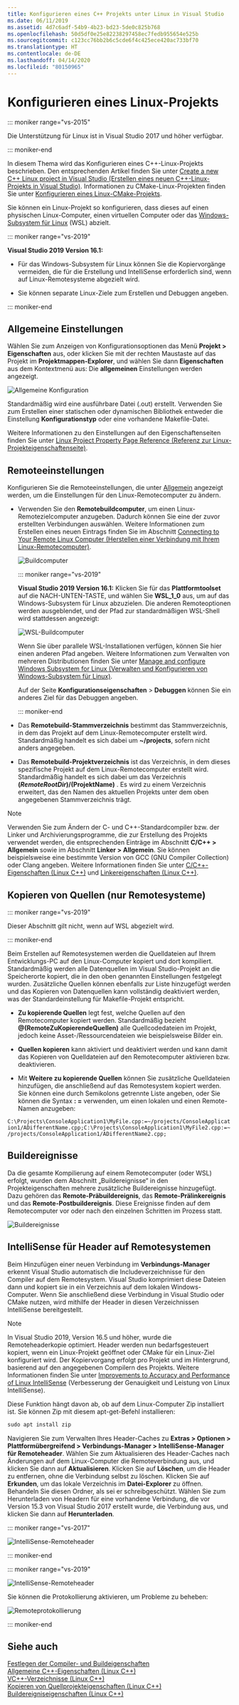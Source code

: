 ```yaml
---
title: Konfigurieren eines C++ Projekts unter Linux in Visual Studio
ms.date: 06/11/2019
ms.assetid: 4d7c6adf-54b9-4b23-bd23-5de0c825b768
ms.openlocfilehash: 50d5df0e25e82238297458ec7fedb955654e525b
ms.sourcegitcommit: c123cc76bb2b6c5cde6f4c425ece420ac733bf70
ms.translationtype: HT
ms.contentlocale: de-DE
ms.lasthandoff: 04/14/2020
ms.locfileid: "80150965"
---
```

# <a name="configure-a-linux-project"></a>Konfigurieren eines Linux-Projekts

::: moniker range="vs-2015"

Die Unterstützung für Linux ist in Visual Studio 2017 und höher verfügbar.

::: moniker-end

In diesem Thema wird das Konfigurieren eines C++-Linux-Projekts beschrieben. Den entsprechenden Artikel finden Sie unter [Create a new C++ Linux project in Visual Studio (Erstellen eines neuen C++-Linux-Projekts in Visual Studio)](create-a-new-linux-project.md). Informationen zu CMake-Linux-Projekten finden Sie unter [Konfigurieren eines Linux-CMake-Projekts](cmake-linux-project.md).

Sie können ein Linux-Projekt so konfigurieren, dass dieses auf einen physischen Linux-Computer, einen virtuellen Computer oder das [Windows-Subsystem für Linux](/windows/wsl/about) (WSL) abzielt.

::: moniker range="vs-2019"

**Visual Studio 2019 Version 16.1:**

- Für das Windows-Subsystem für Linux können Sie die Kopiervorgänge vermeiden, die für die Erstellung und IntelliSense erforderlich sind, wenn auf Linux-Remotesysteme abgezielt wird.

- Sie können separate Linux-Ziele zum Erstellen und Debuggen angeben.

::: moniker-end

## <a name="general-settings"></a>Allgemeine Einstellungen

Wählen Sie zum Anzeigen von Konfigurationsoptionen das Menü **Projekt > Eigenschaften** aus, oder klicken Sie mit der rechten Maustaste auf das Projekt im **Projektmappen-Explorer**, und wählen Sie dann **Eigenschaften** aus dem Kontextmenü aus: Die **allgemeinen** Einstellungen werden angezeigt.

![Allgemeine Konfiguration](media/settings_general.png)

Standardmäßig wird eine ausführbare Datei (.out) erstellt. Verwenden Sie zum Erstellen einer statischen oder dynamischen Bibliothek entweder die Einstellung **Konfigurationstyp** oder eine vorhandene Makefile-Datei.

Weitere Informationen zu den Einstellungen auf den Eigenschaftenseiten finden Sie unter [Linux Project Property Page Reference (Referenz zur Linux-Projekteigenschaftenseite)](prop-pages-linux.md).

## <a name="remote-settings"></a>Remoteeinstellungen

Konfigurieren Sie die Remoteeinstellungen, die unter [Allgemein](prop-pages/general-linux.md) angezeigt werden, um die Einstellungen für den Linux-Remotecomputer zu ändern.

- Verwenden Sie den **Remotebuildcomputer**, um einen Linux-Remotezielcomputer anzugeben. Dadurch können Sie eine der zuvor erstellten Verbindungen auswählen. Weitere Informationen zum Erstellen eines neuen Eintrags finden Sie im Abschnitt [Connecting to Your Remote Linux Computer (Herstellen einer Verbindung mit Ihrem Linux-Remotecomputer)](connect-to-your-remote-linux-computer.md).

   ![Buildcomputer](media/remote-build-machine-vs2019.png)

   ::: moniker range="vs-2019"

   **Visual Studio 2019 Version 16.1:** Klicken Sie für das **Plattformtoolset** auf die NACH-UNTEN-TASTE, und wählen Sie **WSL_1_0** aus, um auf das Windows-Subsystem für Linux abzuzielen. Die anderen Remoteoptionen werden ausgeblendet, und der Pfad zur standardmäßigen WSL-Shell wird stattdessen angezeigt:

   ![WSL-Buildcomputer](media/wsl-remote-vs2019.png)

   Wenn Sie über parallele WSL-Installationen verfügen, können Sie hier einen anderen Pfad angeben. Weitere Informationen zum Verwalten von mehreren Distributionen finden Sie unter [Manage and configure Windows Subsystem for Linux (Verwalten und Konfigurieren von Windows-Subsystem für Linux)](/windows/wsl/wsl-config#set-a-default-distribution).

   Auf der Seite **Konfigurationseigenschaften** > **Debuggen** können Sie ein anderes Ziel für das Debuggen angeben.

   ::: moniker-end

- Das **Remotebuild-Stammverzeichnis** bestimmt das Stammverzeichnis, in dem das Projekt auf dem Linux-Remotecomputer erstellt wird. Standardmäßig handelt es sich dabei um **~/projects**, sofern nicht anders angegeben.

- Das **Remotebuild-Projektverzeichnis** ist das Verzeichnis, in dem dieses spezifische Projekt auf dem Linux-Remotecomputer erstellt wird. Standardmäßig handelt es sich dabei um das Verzeichnis **$(RemoteRootDir)/$(ProjektName)** . Es wird zu einem Verzeichnis erweitert, das den Namen des aktuellen Projekts unter dem oben angegebenen Stammverzeichnis trägt.

> [!NOTE]
> Verwenden Sie zum Ändern der C- und C++-Standardcompiler bzw. der Linker und Archivierungsprogramme, die zur Erstellung des Projekts verwendet werden, die entsprechenden Einträge im Abschnitt **C/C++ > Allgemein** sowie im Abschnitt **Linker > Allgemein**. Sie können beispielsweise eine bestimmte Version von GCC (GNU Compiler Collection) oder Clang angeben. Weitere Informationen finden Sie unter [C/C++-Eigenschaften (Linux C++)](prop-pages/c-cpp-linux.md) und [Linkereigenschaften (Linux C++)](prop-pages/linker-linux.md).

## <a name="copy-sources-remote-systems-only"></a>Kopieren von Quellen (nur Remotesysteme)

::: moniker range="vs-2019"

Dieser Abschnitt gilt nicht, wenn auf WSL abgezielt wird.

::: moniker-end

Beim Erstellen auf Remotesystemen werden die Quelldateien auf Ihrem Entwicklungs-PC auf den Linux-Computer kopiert und dort kompiliert. Standardmäßig werden alle Datenquellen im Visual Studio-Projekt an die Speicherorte kopiert, die in den oben genannten Einstellungen festgelegt wurden. Zusätzliche Quellen können ebenfalls zur Liste hinzugefügt werden und das Kopieren von Datenquellen kann vollständig deaktiviert werden, was der Standardeinstellung für Makefile-Projekt entspricht.

- **Zu kopierende Quellen** legt fest, welche Quellen auf den Remotecomputer kopiert werden. Standardmäßig bezieht **\@(RemoteZuKopierendeQuellen)** alle Quellcodedateien im Projekt, jedoch keine Asset-/Ressourcendateien wie beispielsweise Bilder ein.

- **Quellen kopieren** kann aktiviert und deaktiviert werden und kann damit das Kopieren von Quelldateien auf den Remotecomputer aktivieren bzw. deaktivieren.

- Mit **Weitere zu kopierende Quellen** können Sie zusätzliche Quelldateien hinzufügen, die anschließend auf das Remotesystem kopiert werden. Sie können eine durch Semikolons getrennte Liste angeben, oder Sie können die Syntax **: =** verwenden, um einen lokalen und einen Remote-Namen anzugeben:

`C:\Projects\ConsoleApplication1\MyFile.cpp:=~/projects/ConsoleApplication1/ADifferentName.cpp;C:\Projects\ConsoleApplication1\MyFile2.cpp:=~/projects/ConsoleApplication1/ADifferentName2.cpp;`

## <a name="build-events"></a>Buildereignisse

Da die gesamte Kompilierung auf einem Remotecomputer (oder WSL) erfolgt, wurden dem Abschnitt „Buildereignisse“ in den Projekteigenschaften mehrere zusätzliche Buildereignisse hinzugefügt. Dazu gehören das **Remote-Präbuildereignis**, das **Remote-Prälinkereignis** und das **Remote-Postbuildereignis**. Diese Ereignisse finden auf dem Remotecomputer vor oder nach den einzelnen Schritten im Prozess statt.

![Buildereignisse](media/settings_buildevents.png)

## <a name="intellisense-for-headers-on-remote-systems"></a><a name="remote_intellisense"></a> IntelliSense für Header auf Remotesystemen

Beim Hinzufügen einer neuen Verbindung im **Verbindungs-Manager** erkennt Visual Studio automatisch die Includeverzeichnisse für den Compiler auf dem Remotesystem. Visual Studio komprimiert diese Dateien dann und kopiert sie in ein Verzeichnis auf dem lokalen Windows-Computer. Wenn Sie anschließend diese Verbindung in Visual Studio oder CMake nutzen, wird mithilfe der Header in diesen Verzeichnissen IntelliSense bereitgestellt.

> [!NOTE]
> In Visual Studio 2019, Version 16.5 und höher, wurde die Remoteheaderkopie optimiert. Header werden nun bedarfsgesteuert kopiert, wenn ein Linux-Projekt geöffnet oder CMake für ein Linux-Ziel konfiguriert wird. Der Kopiervorgang erfolgt pro Projekt und im Hintergrund, basierend auf den angegebenen Compilern des Projekts. Weitere Informationen finden Sie unter [Improvements to Accuracy and Performance of Linux IntelliSense](https://devblogs.microsoft.com/cppblog/improvements-to-accuracy-and-performance-of-linux-intellisense/) (Verbesserung der Genauigkeit und Leistung von Linux IntelliSense).

Diese Funktion hängt davon ab, ob auf dem Linux-Computer Zip installiert ist. Sie können Zip mit diesem apt-get-Befehl installieren:

```cmd
sudo apt install zip
```

Navigieren Sie zum Verwalten Ihres Header-Caches zu **Extras > Optionen > Plattformübergreifend > Verbindungs-Manager > IntelliSense-Manager für Remoteheader**. Wählen Sie zum Aktualisieren des Header-Caches nach Änderungen auf dem Linux-Computer die Remoteverbindung aus, und klicken Sie dann auf **Aktualisieren**. Klicken Sie auf **Löschen**, um die Header zu entfernen, ohne die Verbindung selbst zu löschen. Klicken Sie auf **Erkunden**, um das lokale Verzeichnis im **Datei-Explorer** zu öffnen. Behandeln Sie diesen Ordner, als sei er schreibgeschützt. Wählen Sie zum Herunterladen von Headern für eine vorhandene Verbindung, die vor Version 15.3 von Visual Studio 2017 erstellt wurde, die Verbindung aus, und klicken Sie dann auf **Herunterladen**.

::: moniker range="vs-2017"

![IntelliSense-Remoteheader](media/remote-header-intellisense.png)

::: moniker-end

::: moniker range="vs-2019"

![IntelliSense-Remoteheader](media/connection-manager-vs2019.png)

Sie können die Protokollierung aktivieren, um Probleme zu beheben:

![Remoteprotokollierung](media/remote-logging-vs2019.png)

::: moniker-end

## <a name="see-also"></a>Siehe auch

[Festlegen der Compiler- und Buildeigenschaften](../build/working-with-project-properties.md)<br/>
[Allgemeine C++-Eigenschaften (Linux C++)](../linux/prop-pages/general-linux.md)<br/>
[VC++-Verzeichnisse (Linux C++)](../linux/prop-pages/directories-linux.md)<br/>
[Kopieren von Quellprojekteigenschaften (Linux C++)](../linux/prop-pages/copy-sources-project.md)<br/>
[Buildereigniseigenschaften (Linux C++)](../linux/prop-pages/build-events-linux.md)
